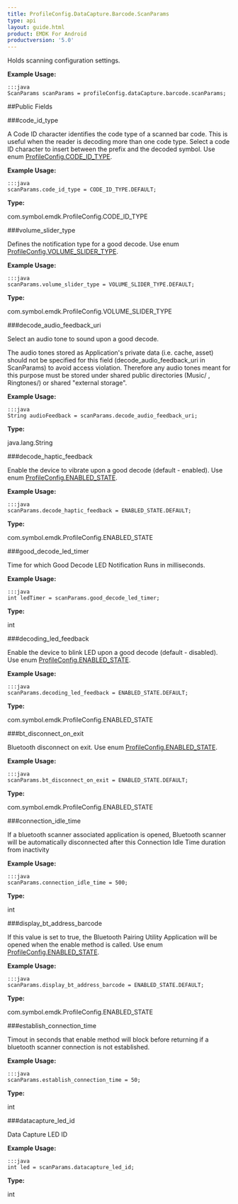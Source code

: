 ```yaml
---
title: ProfileConfig.DataCapture.Barcode.ScanParams
type: api
layout: guide.html
product: EMDK For Android
productversion: '5.0'
---
```



Holds scanning configuration settings.  
 
 

**Example Usage:**
	
	:::java	
	ScanParams scanParams = profileConfig.dataCapture.barcode.scanParams;


##Public Fields

###code_id_type

A Code ID character identifies the code type of a scanned bar code. 
 This is useful when the reader is decoding more than one code type. Select a code ID character to insert between the prefix and the decoded symbol. 
 Use enum [ ProfileConfig.CODE_ID_TYPE](../ProfileConfig-CODE_ID_TYPE).
 
 

**Example Usage:**
	
	:::java	
	scanParams.code_id_type = CODE_ID_TYPE.DEFAULT;


**Type:**

com.symbol.emdk.ProfileConfig.CODE_ID_TYPE

###volume_slider_type

Defines the notification type for a good decode. 
 Use enum [ ProfileConfig.VOLUME_SLIDER_TYPE](../ProfileConfig-VOLUME_SLIDER_TYPE).
 
 

**Example Usage:**
	
	:::java	
	scanParams.volume_slider_type = VOLUME_SLIDER_TYPE.DEFAULT;


**Type:**

com.symbol.emdk.ProfileConfig.VOLUME_SLIDER_TYPE

###decode_audio_feedback_uri

Select an audio tone to sound upon a good decode. 
 
 The audio tones stored as Application's private data (i.e. cache, asset) should not be specified for this field 
 (decode_audio_feedback_uri in ScanParams) to avoid access violation. Therefore any audio tones meant for this 
 purpose must be stored under shared public directories (Music/ , Ringtones/) or shared "external storage".
 
 

**Example Usage:**
	
	:::java	
	String audioFeedback = scanParams.decode_audio_feedback_uri;


**Type:**

java.lang.String

###decode_haptic_feedback

Enable the device to vibrate upon a good decode (default - enabled). Use enum [ ProfileConfig.ENABLED_STATE](../ProfileConfig-ENABLED_STATE).
 
 

**Example Usage:**
	
	:::java	
	scanParams.decode_haptic_feedback = ENABLED_STATE.DEFAULT;


**Type:**

com.symbol.emdk.ProfileConfig.ENABLED_STATE

###good_decode_led_timer

Time for which Good Decode LED Notification Runs in milliseconds.
 
 

**Example Usage:**
	
	:::java	
	int ledTimer = scanParams.good_decode_led_timer;


**Type:**

int

###decoding_led_feedback

Enable the device to blink LED upon a good decode (default - disabled). Use enum [ ProfileConfig.ENABLED_STATE](../ProfileConfig-ENABLED_STATE).
 
 

**Example Usage:**
	
	:::java	
	scanParams.decoding_led_feedback = ENABLED_STATE.DEFAULT;


**Type:**

com.symbol.emdk.ProfileConfig.ENABLED_STATE

###bt_disconnect_on_exit

Bluetooth disconnect on exit. Use enum [ ProfileConfig.ENABLED_STATE](../ProfileConfig-ENABLED_STATE).
 
 

**Example Usage:**
	
	:::java	
	scanParams.bt_disconnect_on_exit = ENABLED_STATE.DEFAULT;


**Type:**

com.symbol.emdk.ProfileConfig.ENABLED_STATE

###connection_idle_time

If a bluetooth scanner associated application is opened, Bluetooth 
 scanner will be automatically disconnected after this Connection 
 Idle Time duration from inactivity
 
 

**Example Usage:**
	
	:::java	
	scanParams.connection_idle_time = 500;


**Type:**

int

###display_bt_address_barcode

If this value is set to true, the Bluetooth Pairing Utility
 Application will be opened when the enable method is called.
 Use enum [ ProfileConfig.ENABLED_STATE](../ProfileConfig-ENABLED_STATE).
 
 

**Example Usage:**
	
	:::java	
	scanParams.display_bt_address_barcode = ENABLED_STATE.DEFAULT;


**Type:**

com.symbol.emdk.ProfileConfig.ENABLED_STATE

###establish_connection_time

Timout in seconds that enable method will block before returning 
 if a bluetooth scanner connection is not established.
 
 

**Example Usage:**
	
	:::java	
	scanParams.establish_connection_time = 50;


**Type:**

int

###datacapture_led_id

Data Capture LED ID
 
 

**Example Usage:**
	
	:::java	
	int led = scanParams.datacapture_led_id;


**Type:**

int





